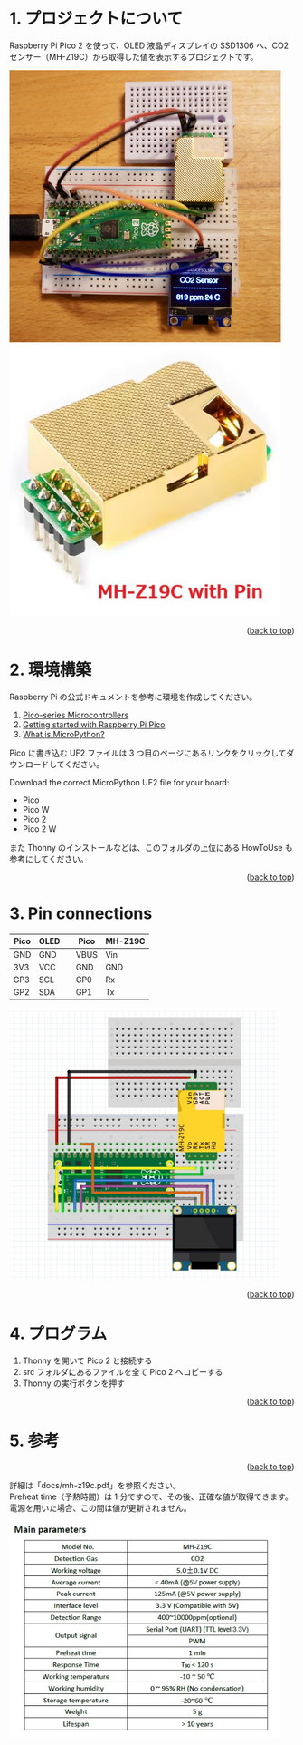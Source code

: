 <a name="readme-top"></a>

<!-- ABOUT THE PROJECT -->

# 1. プロジェクトについて

Raspberry Pi Pico 2 を使って、OLED 液晶ディスプレイの SSD1306 へ、CO2 センサー（MH-Z19C）から取得した値を表示するプロジェクトです。

<p>
  <img src="./docs/DSC00377.JPEG" width="480">
  <img src="./docs/MH-Z19C.jpg" width="480">
</p>

<p align="right">(<a href="#readme-top">back to top</a>)</p>

# 2. 環境構築

Raspberry Pi の公式ドキュメントを参考に環境を作成してください。

1. [Pico-series Microcontrollers](https://www.raspberrypi.com/documentation/microcontrollers/pico-series.html)
1. [Getting started with Raspberry Pi Pico](https://projects.raspberrypi.org/en/projects/getting-started-with-the-pico)
1. [What is MicroPython?](https://www.raspberrypi.com/documentation/microcontrollers/micropython.html)

Pico に書き込む UF2 ファイルは 3 つ目のページにあるリンクをクリックしてダウンロードしてください。

Download the correct MicroPython UF2 file for your board:

- Pico
- Pico W
- Pico 2
- Pico 2 W

また Thonny のインストールなどは、このフォルダの上位にある HowToUse も参考にしてください。

<p align="right">(<a href="#readme-top">back to top</a>)</p>

# 3. Pin connections

| Pico | OLED |     | Pico | MH-Z19C |
| ---- | ---- | --- | ---- | ------- |
| GND  | GND  |     | VBUS | Vin     |
| 3V3  | VCC  |     | GND  | GND     |
| GP3  | SCL  |     | GP0  | Rx      |
| GP2  | SDA  |     | GP1  | Tx      |

<img src="./docs/wiring-diagram.jpg" width="480">

<p align="right">(<a href="#readme-top">back to top</a>)</p>

# 4. プログラム

1. Thonny を開いて Pico 2 と接続する
2. src フォルダにあるファイルを全て Pico 2 へコピーする
3. Thonny の実行ボタンを押す

<p align="right">(<a href="#readme-top">back to top</a>)</p>

# 5. 参考

<p align="right">(<a href="#readme-top">back to top</a>)</p>

詳細は「docs/mh-z19c.pdf」を参照ください。  
Preheat time（予熱時間）は 1 分ですので、その後、正確な値が取得できます。電源を用いた場合、この間は値が更新されません。

<img src="./docs/MH-Z19C-param.jpg" width="480">
